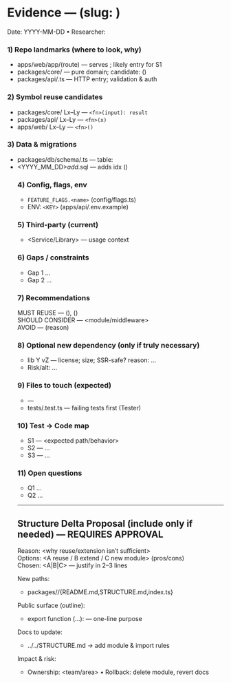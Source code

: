 # Evidence — <Feature Title> (slug: <slug>)

Date: YYYY-MM-DD • Researcher: <name>

### 1) Repo landmarks (where to look, why)

- apps/web/app/(route) — serves <flow>; likely entry for S1
- packages/core/<file> — pure domain; candidate: <fn>()
- packages/api/<route>.ts — HTTP entry; validation & auth

### 2) Symbol reuse candidates

- packages/core/<file> Lx–Ly — `<fn>(input): result`
- packages/api/<file> Lx–Ly — `<fn>(x)`
- apps/web/<file> Lx–Ly — `<fn>()`

### 3) Data & migrations

- packages/db/schema/<table>.ts — table: <name>
- <YYYY_MM_DD>_add_<name>.sql — adds idx (<cols>)

### 4) Config, flags, env

- `FEATURE_FLAGS.<name>` (config/flags.ts)
- ENV: `<KEY>` (apps/api/.env.example)

### 5) Third-party (current)

- <Service/Library> — usage context

### 6) Gaps / constraints

- Gap 1 …
- Gap 2 …

### 7) Recommendations

MUST REUSE — <fn1>(), <fn2>()  
SHOULD CONSIDER — <module/middleware>  
AVOID — <library> (reason)

### 8) Optional new dependency (only if truly necessary)

- lib Y vZ — license; size; SSR-safe? reason: …
- Risk/alt: …

### 9) Files to touch (expected)

- <path> — <purpose>
- tests/<path>.test.ts — failing tests first (Tester)

### 10) Test → Code map

- S1 — <expected path/behavior>
- S2 — …
- S3 — …

### 11) Open questions

- Q1 …
- Q2 …

---

## Structure Delta Proposal (include only if needed) — REQUIRES APPROVAL

Reason: <why reuse/extension isn’t sufficient>  
Options: <A reuse / B extend / C new module> (pros/cons)  
Chosen: <A|B|C> — justify in 2–3 lines

New paths:

- packages/<new-module>/{README.md,STRUCTURE.md,index.ts}

Public surface (outline):

- export function <name>(…): <result> — one-line purpose

Docs to update:

- ../../STRUCTURE.md → add module & import rules

Impact & risk:

- Ownership: <team/area> • Rollback: delete module, revert docs

